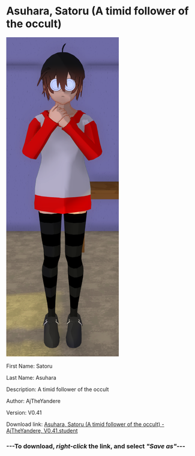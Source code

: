 # Asuhara, Satoru (A timid follower of the occult)

<img src = "https://raw.githubusercontent.com/Arbiter1223/Daigaku-Gurashi-Custom-Students/master/Students/Files/Asuhara%2C%20Satoru%20(A%20timid%20follower%20of%20the%20occult).png">

First Name: Satoru

Last Name: Asuhara

Description: A timid follower of the occult

Author: AjTheYandere

Version: V0.41

Download link: <a href="https://raw.githubusercontent.com/Arbiter1223/Daigaku-Gurashi-Custom-Students/master/Students/Files/Asuhara%2C%20Satoru%20(A%20timid%20follower%20of%20the%20occult)%20-%20AjTheYandere%2C%20V0.41.student">Asuhara, Satoru (A timid follower of the occult) - AjTheYandere, V0.41.student</a>

### ---**To download, _right-click_ the link, and select _"Save as"_**---
